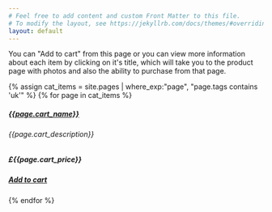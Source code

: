 ```yaml
---
# Feel free to add content and custom Front Matter to this file.
# To modify the layout, see https://jekyllrb.com/docs/themes/#overriding-theme-defaults
layout: default
---
```


You can "Add to cart" from this page or you can view more information about each item by clicking on it's title, which will take you to the product page with photos and also the ability to purchase from that page.

{% assign cat_items = site.pages |  where_exp:"page", "page.tags contains 'uk'" %}
{% for page in cat_items %}

##### [{{page.cart_name}}]({{page.url}}) 

###### {{page.cart_description}} 

##### £{{page.cart_price}} 

##### [Add to cart](/cart#{{page.cart_itemid}}) 

{% endfor %}